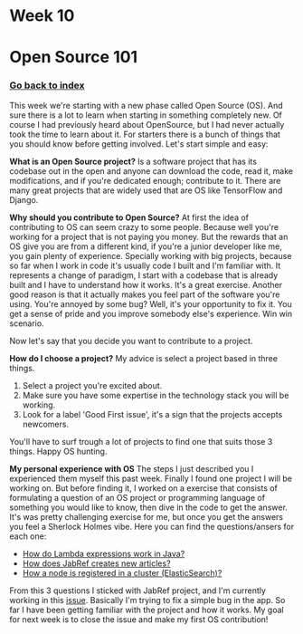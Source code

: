 # Week 10

# Open Source 101

### [Go back to index](http://luis-valdez.github.io/Learning-Journal)

This week we're starting with a new phase called Open Source (OS). And sure there is a lot to learn when starting in something completely new.
Of course I had previously heard about OpenSource, but I had never actually took the time to learn about it. For starters there is a bunch of things that you should know before getting involved. Let's start simple and easy:

**What is an Open Source project?**
Is a software project that has its codebase out in the open and anyone can download the code, read it, make modifications, and if you're dedicated enough; contribute to it. There are many great projects that are widely used that are OS like TensorFlow and Django.

**Why should you contribute to Open Source?**
At first the idea of contributing to OS can seem crazy to some people. Because well you're working for a project that is not paying you money.
But the rewards that an OS give you are from a different kind, if you're a junior developer like me, you gain plenty of experience. Specially working with big projects, because so far when I work in code it's usually code I built and I'm familiar with. It represents a change of paradigm, I start with a codebase that is already built and I have to understand how it works. It's a great exercise.
Another good reason is that it actually makes you feel part of the software you're using. You're annoyed by some bug? Well, it's your opportunity to fix it. You get a sense of pride and you improve somebody else's experience. Win win scenario.

Now let's say that you decide you want to contribute to a project.

**How do I choose a project?**
My advice is select a project based in three things.
1. Select a project you're excited about.
2. Make sure you have some expertise in the technology stack you will be working.
3. Look for a label 'Good First issue', it's a sign that the projects accepts newcomers.

You'll have to surf trough a lot of projects to find one that suits those 3 things. Happy OS hunting.

**My personal experience with OS**
The steps I just described you I experienced them myself this past week.
Finally I found one project I will be working on. But before finding it, I worked on a exercise that consists of formulating a question of an OS project or programming language of something you would like to know, then dive in the code to get the answer. It's was pretty challenging exercise for me, but once you get the answers you feel a Sherlock Holmes vibe.
Here you can find the questions/ansers for each one:

- [How do Lambda expressions work in Java?](https://luis-valdez.github.io/Learning-Journal/articles/java-lambdas)
- [How does JabRef creates new articles?](https://luis-valdez.github.io/Learning-Journal/articles/jabref-article)
- [How a node is registered in a cluster (ElasticSearch)?](https://luis-valdez.github.io/Learning-Journal/articles/elastic-search)

From this 3 questions I sticked with JabRef project, and I'm currently working in this [issue](https://github.com/JabRef/jabref/issues/6959). Basically I'm trying to fix a simple bug in the app. So far I have been getting familiar with the project and how it works. My goal for next week is to close the issue and make my first OS contribution!

